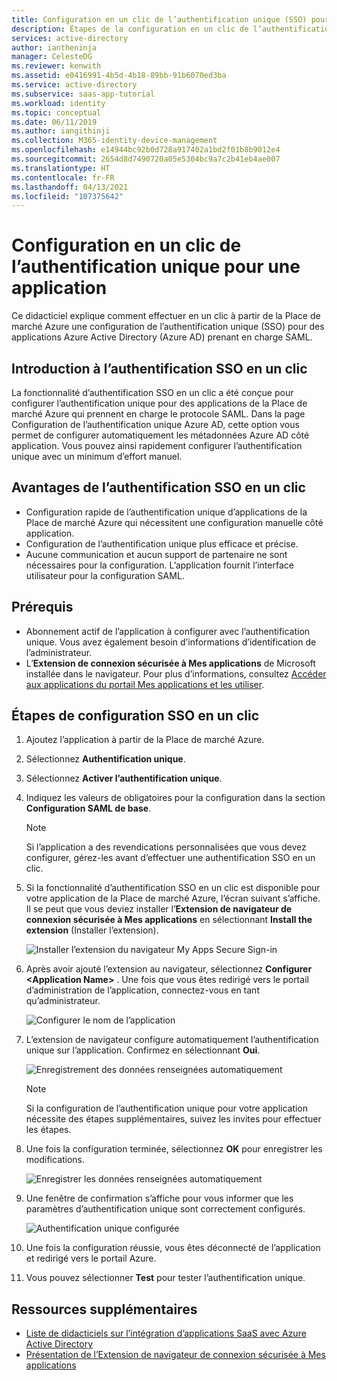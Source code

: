 ```yaml
---
title: Configuration en un clic de l’authentification unique (SSO) pour votre application sur la Place de marché Azure | Microsoft Docs
description: Étapes de la configuration en un clic de l’authentification unique pour votre application à partir de la Place de marché Azure.
services: active-directory
author: iantheninja
manager: CelesteDG
ms.reviewer: kenwith
ms.assetid: e0416991-4b5d-4b18-89bb-91b6070ed3ba
ms.service: active-directory
ms.subservice: saas-app-tutorial
ms.workload: identity
ms.topic: conceptual
ms.date: 06/11/2019
ms.author: iangithinji
ms.collection: M365-identity-device-management
ms.openlocfilehash: e14944bc92b0d728a917402a1bd2f01b8b9012e4
ms.sourcegitcommit: 2654d8d7490720a05e5304bc9a7c2b41eb4ae007
ms.translationtype: HT
ms.contentlocale: fr-FR
ms.lasthandoff: 04/13/2021
ms.locfileid: "107375642"
---
```

# <a name="one-click-app-configuration-of-single-sign-on"></a>Configuration en un clic de l’authentification unique pour une application

 Ce didacticiel explique comment effectuer en un clic à partir de la Place de marché Azure une configuration de l’authentification unique (SSO) pour des applications Azure Active Directory (Azure AD) prenant en charge SAML.

## <a name="introduction-to-one-click-sso"></a>Introduction à l’authentification SSO en un clic

La fonctionnalité d’authentification SSO en un clic a été conçue pour configurer l’authentification unique pour des applications de la Place de marché Azure qui prennent en charge le protocole SAML. Dans la page Configuration de l’authentification unique Azure AD, cette option vous permet de configurer automatiquement les métadonnées Azure AD côté application. Vous pouvez ainsi rapidement configurer l’authentification unique avec un minimum d’effort manuel.

## <a name="advantages-of-one-click-sso"></a>Avantages de l’authentification SSO en un clic

- Configuration rapide de l’authentification unique d’applications de la Place de marché Azure qui nécessitent une configuration manuelle côté application.
- Configuration de l’authentification unique plus efficace et précise.
- Aucune communication et aucun support de partenaire ne sont nécessaires pour la configuration. L’application fournit l’interface utilisateur pour la configuration SAML.

## <a name="prerequisites"></a>Prérequis

- Abonnement actif de l’application à configurer avec l’authentification unique. Vous avez également besoin d’informations d’identification de l’administrateur.
- L’**Extension de connexion sécurisée à Mes applications** de Microsoft installée dans le navigateur. Pour plus d’informations, consultez [Accéder aux applications du portail Mes applications et les utiliser](../user-help/my-apps-portal-end-user-access.md).

## <a name="one-click-sso-configuration-steps"></a>Étapes de configuration SSO en un clic

1. Ajoutez l’application à partir de la Place de marché Azure.

2. Sélectionnez **Authentification unique**.

3. Sélectionnez **Activer l’authentification unique**.

4. Indiquez les valeurs de obligatoires pour la configuration dans la section **Configuration SAML de base**.

    > [!NOTE]
    > Si l’application a des revendications personnalisées que vous devez configurer, gérez-les avant d’effectuer une authentification SSO en un clic.

5. Si la fonctionnalité d’authentification SSO en un clic est disponible pour votre application de la Place de marché Azure, l’écran suivant s’affiche. Il se peut que vous deviez installer l’**Extension de navigateur de connexion sécurisée à Mes applications** en sélectionnant **Install the extension** (Installer l’extension).

   ![Installer l’extension du navigateur My Apps Secure Sign-in](./media/one-click-sso-tutorial/install-myappssecure-extension.png)

6. Après avoir ajouté l’extension au navigateur, sélectionnez **Configurer \<Application Name\>** . Une fois que vous êtes redirigé vers le portail d’administration de l’application, connectez-vous en tant qu’administrateur.

   ![Configurer le nom de l’application](./media/one-click-sso-tutorial/setup-sso.png)

7. L’extension de navigateur configure automatiquement l’authentification unique sur l’application. Confirmez en sélectionnant **Oui**.

   ![Enregistrement des données renseignées automatiquement](./media/one-click-sso-tutorial/save-autopopulate.png)

   > [!NOTE]
   > Si la configuration de l’authentification unique pour votre application nécessite des étapes supplémentaires, suivez les invites pour effectuer les étapes.

8. Une fois la configuration terminée, sélectionnez **OK** pour enregistrer les modifications.

   ![Enregistrer les données renseignées automatiquement](./media/one-click-sso-tutorial/save-data.png)

9. Une fenêtre de confirmation s’affiche pour vous informer que les paramètres d’authentification unique sont correctement configurés.

   ![Authentification unique configurée](./media/one-click-sso-tutorial/sso-configured.png)

10. Une fois la configuration réussie, vous êtes déconnecté de l’application et redirigé vers le portail Azure.

11. Vous pouvez sélectionner **Test** pour tester l’authentification unique.

## <a name="additional-resources"></a>Ressources supplémentaires

* [Liste de didacticiels sur l’intégration d’applications SaaS avec Azure Active Directory](../saas-apps/tutorial-list.md)
* [Présentation de l’Extension de navigateur de connexion sécurisée à Mes applications](../user-help/my-apps-portal-end-user-access.md)
